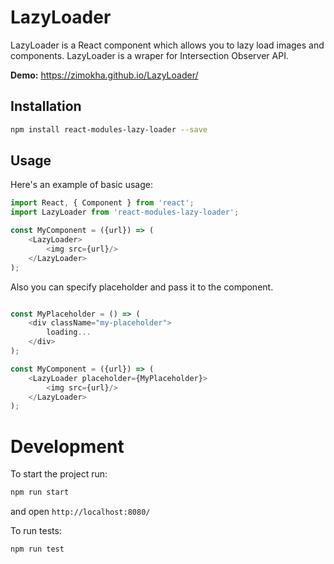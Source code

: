 # LazyLoader
LazyLoader is a React component which allows you to lazy load images and components. LazyLoader is a wraper for Intersection Observer API.

**Demo:** https://zimokha.github.io/LazyLoader/

## Installation

```sh
npm install react-modules-lazy-loader --save
```

## Usage

Here's an example of basic usage:

```js
import React, { Component } from 'react';
import LazyLoader from 'react-modules-lazy-loader';

const MyComponent = ({url}) => (
    <LazyLoader> 
        <img src={url}/>
    </LazyLoader>
);
```

Also you can specify placeholder and pass it to the component.

```js

const MyPlaceholder = () => (
    <div className="my-placeholder">
        loading...
    </div>
);

const MyComponent = ({url}) => (
    <LazyLoader placeholder={MyPlaceholder}> 
        <img src={url}/>
    </LazyLoader>
);

```

# Development
To start the project run:

```sh
npm run start
```

and open `http://localhost:8080/`

To run tests:
```sh
npm run test
```